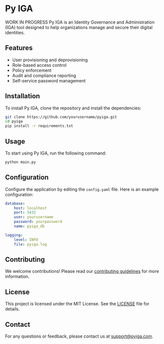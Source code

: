 # Py IGA
WORK IN PROGRESS
Py IGA is an Identity Governance and Administration (IGA) tool designed to help organizations manage and secure their digital identities.

## Features

- User provisioning and deprovisioning
- Role-based access control
- Policy enforcement
- Audit and compliance reporting
- Self-service password management

## Installation

To install Py IGA, clone the repository and install the dependencies:

```bash
git clone https://github.com/yourusername/pyiga.git
cd pyiga
pip install -r requirements.txt
```

## Usage

To start using Py IGA, run the following command:

```bash
python main.py
```

## Configuration

Configure the application by editing the `config.yaml` file. Here is an example configuration:

```yaml
database:
    host: localhost
    port: 5432
    user: yourusername
    password: yourpassword
    name: pyiga_db

logging:
    level: INFO
    file: pyiga.log
```

## Contributing

We welcome contributions! Please read our [contributing guidelines](CONTRIBUTING.md) for more information.

## License

This project is licensed under the MIT License. See the [LICENSE](LICENSE) file for details.

## Contact

For any questions or feedback, please contact us at support@pyiga.com.
